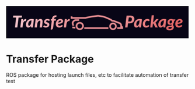 <img src="https://raw.githubusercontent.com/jmscslgroup/transfer_pkg/main/assets/transfer_package.png?token=ACCHF4BTOB6VQBQRH65ESYTATCZSY" alt="Strym Logo" align="center" width=500/>

# Transfer Package

ROS package for hosting launch files, etc to facilitate automation of transfer test
